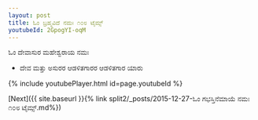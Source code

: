```yaml
---
layout: post
title: ಓಂ ಬ್ರಹ್ಮವಿದೆ ನಮಃ ೧೦೮ ಟೈಮ್ಸ್
youtubeId: 2GpogYI-oqM
---
```

 
 
 ಓಂ ದೇವಾಸುರ ಮಹೇಶ್ವರಾಯ ನಮಃ  
 
 -  ದೇವ ಮತ್ತು ಅಸುರರ ಆಡಳಿತಗಾರರ ಆಡಳಿತಗಾರ ಯಾರು 
 
  
 
  
 
 
 
 
 
 


{% include youtubePlayer.html id=page.youtubeId %}
 
[Next]({{ site.baseurl }}{% link  split2/_posts/2015-12-27-ಓಂ ಗಭಸ್ತಿನೆಮಾಯೆ ನಮಃ ೧೦೮ ಟೈಮ್ಸ್.md%})
 
